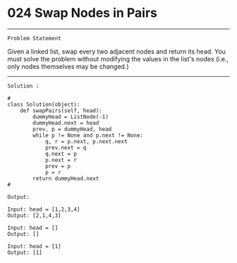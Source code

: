 # 024 Swap Nodes in Pairs

* * *
``Problem Statement``
  
<p>
Given a linked list, swap every two adjacent nodes and return its head. You must solve the problem without modifying the values in the list's nodes (i.e., only nodes themselves may be changed.)
</p>

***

`Solution :`

```
# 
class Solution(object):
    def swapPairs(self, head):
        dummyHead = ListNode(-1)
        dummyHead.next = head
        prev, p = dummyHead, head
        while p != None and p.next != None:
            q, r = p.next, p.next.next
            prev.next = q
            q.next = p
            p.next = r
            prev = p
            p = r
        return dummyHead.next
#
```

`Output:`

```
Input: head = [1,2,3,4]
Output: [2,1,4,3]
```

```
Input: head = []
Output: []
```

```
Input: head = [1]
Output: [1]
```
